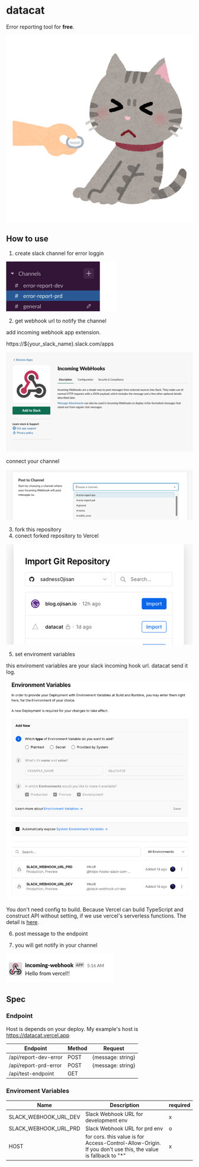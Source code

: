 # datacat

Error reporting tool for **free**.

![logo](./logo.png)

## How to use

1. create slack channel for error loggin

![chanel](./docs/image/chanel.png)

2. get webhook url to notify the channel

add incoming webhook app extension.

https://${your_slack_name}.slack.com/apps

![chanel](./docs/image/hook.png)

connect your channel

![chanel](./docs/image/create.png)

3. fork this repository
4. conect forked repository to Vercel

![vercel](./docs/image/vercel.png)

5. set enviroment variables

this enviroment variables are your slack incoming hook url.
datacat send it log.

![env](./docs/image/env.png)

You don't need config to build. Because Vercel can build TypeScript and construct API without setting, if we use vercel's serverless functions. The detail is [here](https://vercel.com/docs/serverless-functions/introduction).

6. post message to the endpoint

7. you will get notify in your channel

![message](./docs/image/message.png)

## Spec

### Endpoint

Host is depends on your deploy.
My example's host is https://datacat.vercel.app

| Endpoint              | Method | Request           |
| --------------------- | ------ | ----------------- |
| /api/report-dev-error | POST   | {message: string} |
| /api/report-prd-error | POST   | {message: string} |
| /api/test-endpoint    | GET    |                   |

### Enviroment Variables

| Name                  | Description                                                                                                   | required |
| --------------------- | ------------------------------------------------------------------------------------------------------------- | -------- |
| SLACK_WEBHOOK_URL_DEV | Slack Webhook URL for development env                                                                         | x        |
| SLACK_WEBHOOK_URL_PRD | Slack Webhook URL for prd env                                                                                 | o        |
| HOST                  | for cors. this value is for Access-Control-Allow-Origin. If you don't use this, the value is fallback to "\*" | x        |
